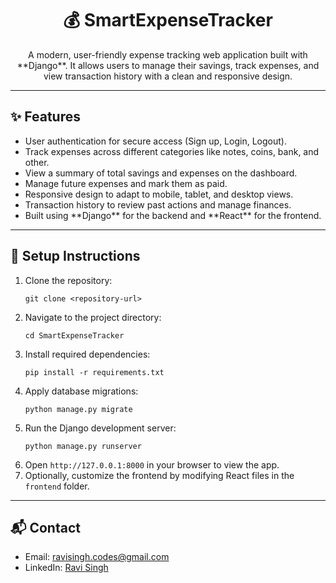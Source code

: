 <h1 align="center">💰 SmartExpenseTracker</h1>

<p align="center">
  A modern, user-friendly expense tracking web application built with **Django**. It allows users to manage their savings, track expenses, and view transaction history with a clean and responsive design.
</p>

---

<h2>✨ Features</h2>
<ul>
  <li>User authentication for secure access (Sign up, Login, Logout).</li>
  <li>Track expenses across different categories like notes, coins, bank, and other.</li>
  <li>View a summary of total savings and expenses on the dashboard.</li>
  <li>Manage future expenses and mark them as paid.</li>
  <li>Responsive design to adapt to mobile, tablet, and desktop views.</li>
  <li>Transaction history to review past actions and manage finances.</li>
  <li>Built using **Django** for the backend and **React** for the frontend.</li>
</ul>

---

<h2>📂 Setup Instructions</h2>
<ol>
  <li>Clone the repository:
    <pre><code>git clone &lt;repository-url&gt;</code></pre>
  </li>
  <li>Navigate to the project directory:
    <pre><code>cd SmartExpenseTracker</code></pre>
  </li>
  <li>Install required dependencies:
    <pre><code>pip install -r requirements.txt</code></pre>
  </li>
  <li>Apply database migrations:
    <pre><code>python manage.py migrate</code></pre>
  </li>
  <li>Run the Django development server:
    <pre><code>python manage.py runserver</code></pre>
  </li>
  <li>Open <code>http://127.0.0.1:8000</code> in your browser to view the app.</li>
  <li>Optionally, customize the frontend by modifying React files in the <code>frontend</code> folder.</li>
</ol>

---

<h2>📬 Contact</h2>
<ul>
  <li>Email: <a href="mailto:codes.ravisingh@gmail.com">ravisingh.codes@gmail.com</a></li>
  <li>LinkedIn: <a href="https://www.linkedin.com/in/ravi-singh-53894933a?utm_source=share&utm_campaign=share_via&utm_content=profile&utm_medium=android_app" target="_blank">Ravi Singh</a></li>
</ul>
